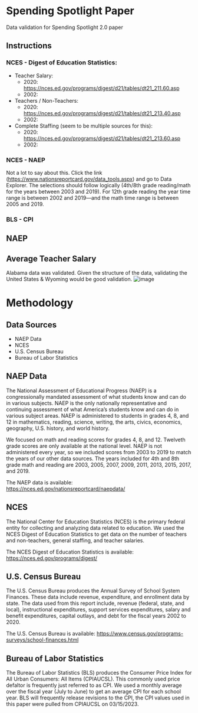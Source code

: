 # Spending Spotlight Paper
 Data validation for Spending Spotlight 2.0 paper

## Instructions

### NCES - Digest of Education Statistics:
 - Teacher Salary: 
   - 2020: https://nces.ed.gov/programs/digest/d21/tables/dt21_211.60.asp
   - 2002:
 - Teachers / Non-Teachers:
   - 2020: https://nces.ed.gov/programs/digest/d21/tables/dt21_213.40.asp
   - 2002:
 - Complete Staffing (seem to be multiple sources for this): 
   - 2020: https://nces.ed.gov/programs/digest/d21/tables/dt21_213.60.asp
   - 2002: 
### NCES - NAEP
Not a lot to say about this. Click the link (https://www.nationsreportcard.gov/data_tools.aspx) and go to Data Explorer. The selections should follow logically (4th/8th grade reading/math for the years between 2003 and 2019). For 12th grade reading the year time range is between 2002 and 2019—and the math time range is between 2005 and 2019.
 
### BLS - CPI

 
 ## NAEP
 
 ## Average Teacher Salary
 Alabama data was validated. Given the structure of the data, validating the United States & Wyoming would be good validation.
![image](https://user-images.githubusercontent.com/47952522/225333310-3e17f886-aa25-4089-a228-b1bd2956fee2.png)


# Methodology

## Data Sources
 - NAEP Data
 - NCES 
 - U.S. Census Bureau
 - Bureau of Labor Statistics

## NAEP Data

The National Assessment of Educational Progress (NAEP) is a congressionally mandated assessment 
of what students know and can do in various subjects. NAEP is the only nationally representative 
and continuing assessment of what America’s students know and can do in various subject areas. 
NAEP is administered to students in grades 4, 8, and 12 in mathematics, reading, science, writing, 
the arts, civics, economics, geography, U.S. history, and world history. 

We focused on math and reading scores for grades 4, 8, and 12. Twelveth grade scores are only available
at the national level. NAEP is not administered every year, so we included scores from 2003 to 2019 to 
match the years of our other data sources. The years included for 4th and 8th grade math and reading are 2003, 
2005, 2007, 2009, 2011, 2013, 2015, 2017, and 2019. 

The NAEP data is available: https://nces.ed.gov/nationsreportcard/naepdata/

## NCES

The National Center for Education Statistics (NCES) is the primary federal entity for collecting and 
analyzing data related to education. We used the NCES Digest of Education Statistics to get data on the
number of teachers and non-teachers, general staffing, and teacher salaries.

The NCES Digest of Education Statistics is available: https://nces.ed.gov/programs/digest/

## U.S. Census Bureau

The U.S. Census Bureau produces the Annual Survey of School System Finances. These data include revenue, 
expenditure, and enrollment data by state. The data used from this report include, revenue 
(federal, state, and local), instructional expenditures, support services expenditures, salary and benefit 
expenditures, capital outlays, and debt for the fiscal years 2002 to 2020.

The U.S. Census Bureau is available: https://www.census.gov/programs-surveys/school-finances.html

## Bureau of Labor Statistics

The Bureau of Labor Statistics (BLS) produces the Consumer Price Index for All Urban Consumers: All Items (CPIAUCSL).
This commonly used price defaltor is frequently just referred to as CPI. We used a monthly average over the fiscal year (July to June)
to get an average CPI for each school year. BLS will frequently release revisions to the CPI, the CPI values used in this paper
were pulled from CPIAUCSL on 03/15/2023.
